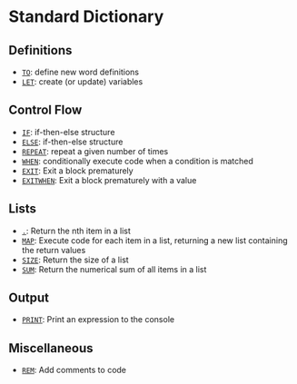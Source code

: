# Standard Dictionary

## Definitions

* [`TO`](./to.md): define new word definitions
* [`LET`](./let.md): create (or update) variables

## Control Flow

* [`IF`](./if-else.md): if-then-else structure
* [`ELSE`](./if-else.md): if-then-else structure
* [`REPEAT`](./repeat.md): repeat a given number of times
* [`WHEN`](./when.md): conditionally execute code when a condition is matched
* [`EXIT`](./exit.md): Exit a block prematurely
* [`EXITWHEN`](./exitwhen.md): Exit a block prematurely with a value

## Lists

* [`.`](./dot.md): Return the nth item in a list
* [`MAP`](./map.md): Execute code for each item in a list, returning a new list containing the return values
* [`SIZE`](./size.md): Return the size of a list
* [`SUM`](./sum.md): Return the numerical sum of all items in a list

## Output

* [`PRINT`](./print.md): Print an expression to the console

## Miscellaneous

* [`REM`](./rem.md): Add comments to code